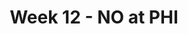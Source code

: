 ---
layout: game
title: Week 12 - NO at PHI
season: 2003
game_id: 2003_12_NO_PHI
away_team: NO
home_team: PHI
---